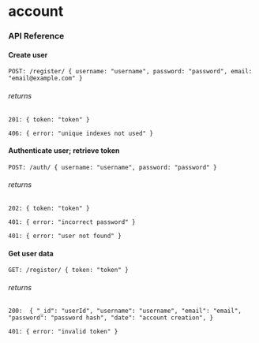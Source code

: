 # account

### API Reference

#### Create user
`POST: /register/ { username: "username", password: "password", email: "email@example.com" }`
###### returns
`201: { token: "token" }`

`406: { error: "unique indexes not used" }`

#### Authenticate user; retrieve token
`POST: /auth/ { username: "username", password: "password" }`
###### returns
`202: { token: "token" }`

`401: { error: "incorrect password" }`

`401: { error: "user not found" }`

#### Get user data
`GET: /register/ { token: "token" }`
###### returns
`200: 
    {
          "_id": "userId",
          "username": "username",
          "email": "email",
          "password": "password hash",
          "date": "account creation",
      }`
      
`401: { error: "invalid token" }`


